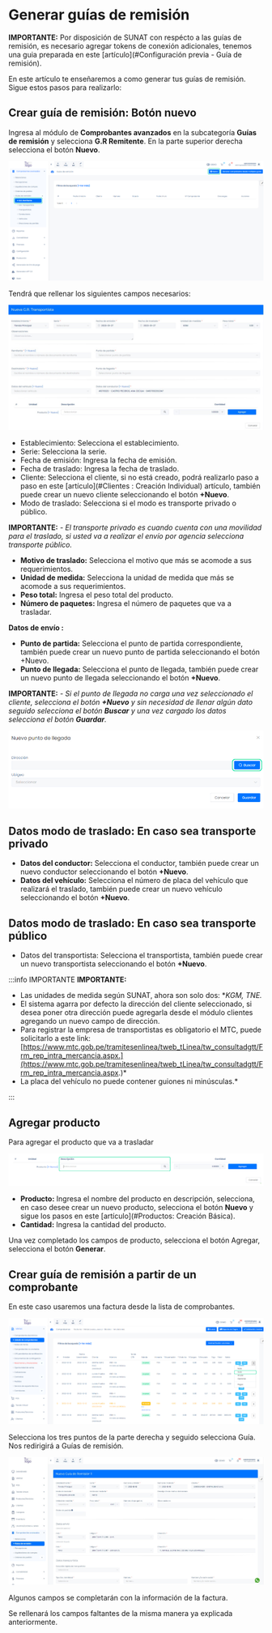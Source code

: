# Generar guías de remisión

**IMPORTANTE:** Por disposición de SUNAT con respécto a las guías de remisión, es necesario agregar tokens de conexión adicionales, tenemos una guia preparada en este [artículo](#Configuración previa - Guía de remisión).

En este artículo te enseñaremos a como generar tus guías de remisión. Sigue estos pasos para realizarlo:

## Crear guía de remisión: Botón nuevo

Ingresa al módulo de **Comprobantes avanzados** en la subcategoría **Guías de remisión** y selecciona **G.R Remitente**. En la parte superior derecha selecciona el botón **Nuevo**.

![Alt text](img/guiactualizada1.jpg)

Tendrá que rellenar los siguientes campos necesarios:

![Alt text](img/guiatransportista2.jpg)

- Establecimiento: Selecciona el establecimiento.
- Serie: Selecciona la serie.
- Fecha de emisión: Ingresa la fecha de emisión.
- Fecha de traslado: Ingresa la fecha de traslado.
- Cliente: Selecciona el cliente, si no está creado, podrá realizarlo paso a paso en este [artículo](#Clientes : Creación Individual) artículo, también puede crear un nuevo cliente seleccionando el botón **+Nuevo**.
- Modo de traslado: Selecciona si el modo es transporte privado o público.

**IMPORTANTE:**
*- El transporte privado es cuando cuenta con una movilidad para el traslado, si usted va a realizar el envío por agencia selecciona transporte público.*

- **Motivo de traslado:** Selecciona el motivo que más se acomode a sus requerimientos.
- **Unidad de medida:** Selecciona la unidad de medida que más se acomode a sus requerimientos.
- **Peso total:** Ingresa el peso total del producto.
- **Número de paquetes:** Ingresa el número de paquetes que va a trasladar.

**Datos de envío :**

- **Punto de partida:** Selecciona el punto de partida correspondiente, también puede crear un nuevo punto de partida seleccionando el botón +Nuevo.
- **Punto de llegada:** Selecciona el punto de llegada, también puede crear un nuevo punto de llegada seleccionando el botón **+Nuevo**.

**IMPORTANTE:**
*- Si el punto de llegada no carga una vez seleccionado el cliente, selecciona el botón **+Nuevo** y sin necesidad de llenar algún dato seguido selecciona el botón **Buscar** y una vez cargado los datos selecciona el botón **Guardar**.*

![Alt text](img/guiactualizada4.jpg)

## Datos modo de traslado: En caso sea  transporte privado

- **Datos del conductor:** Selecciona el conductor, también puede crear un nuevo conductor seleccionando el botón **+Nuevo**.
- **Datos del vehículo:** Selecciona el número de placa del vehículo que realizará el traslado, también puede crear un nuevo vehículo seleccionando el botón **+Nuevo**.

## Datos modo de traslado: En caso sea  transporte público

- Datos del transportista: Selecciona el transportista, también puede crear un nuevo transportista seleccionando el botón **+Nuevo**.

:::info IMPORTANTE
**IMPORTANTE:**
* Las unidades de medida según SUNAT, ahora son solo dos: **KGM, TNE.*
* El sistema agarra por defecto la dirección del cliente seleccionado, si desea poner otra dirección puede agregarla desde el módulo clientes agregando un nuevo campo de dirección.
* Para registrar la empresa de transportistas es obligatorio el MTC, puede solicitarlo a este link:
[https://www.mtc.gob.pe/tramitesenlinea/tweb_tLinea/tw_consultadgtt/Frm_rep_intra_mercancia.aspx.](https://www.mtc.gob.pe/tramitesenlinea/tweb_tLinea/tw_consultadgtt/Frm_rep_intra_mercancia.aspx.)*
* La placa del vehículo no puede contener guiones ni minúsculas.*

:::

## Agregar producto

Para agregar el producto que va a trasladar

![Alt text](img/remisin3%20(1).jpg)

- **Producto:** Ingresa el nombre del producto en descripción, selecciona, en caso desee crear un nuevo producto, selecciona el botón **Nuevo** y sigue los pasos en este [artículo](#Productos: Creación Básica).
- **Cantidad:** Ingresa la cantidad del producto.

Una vez completado los campos de producto, selecciona el botón Agregar, selecciona el botón **Generar**.

## Crear guía de remisión a partir de un comprobante

En este caso usaremos una factura desde la lista de comprobantes.

![Alt text](img/remisin4.jpg)

Selecciona los tres puntos de la parte derecha y seguido selecciona Guía. Nos redirigirá a Guías de remisión.

![Alt text](img/remisin5.jpg)

Algunos campos se completarán con la información de la factura.

Se rellenará los campos faltantes de la misma manera ya explicada anteriormente.
